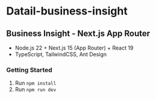 # Datail-business-insight

## Business Insight - Next.js App Router

- Node.js 22 + Next.js 15 (App Router) + React 19
- TypeScript, TailwindCSS, Ant Design

### Getting Started

1. Run `npm install`
2. Run `npm run dev`

